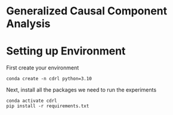 # Generalized Causal Component Analysis

# Setting up Environment

First create your environment

    conda create -n cdrl python=3.10

Next, install all the packages we need to run the experiments

    conda activate cdrl
    pip install -r requirements.txt

